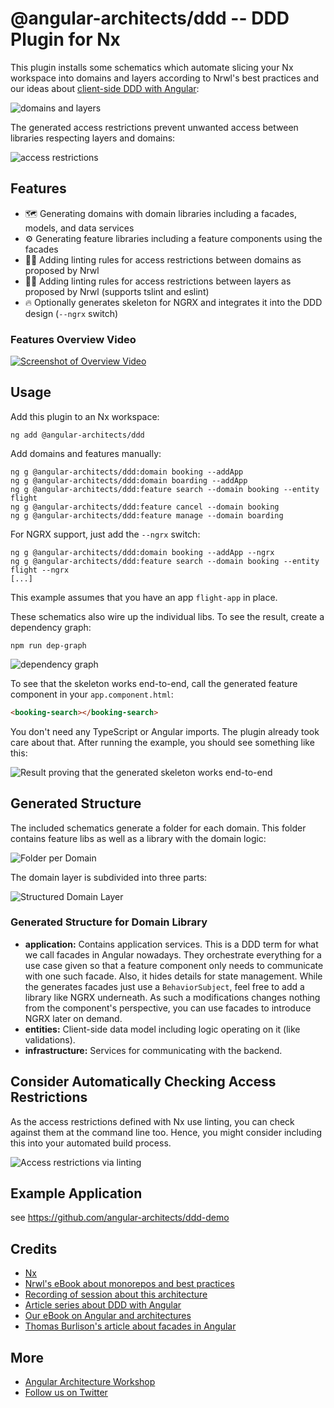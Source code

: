 # @angular-architects/ddd -- DDD Plugin for Nx

This plugin installs some schematics which automate slicing your Nx workspace into domains and layers according to Nrwl's best practices and our ideas about [client-side DDD with Angular](https://www.softwarearchitekt.at/aktuelles/sustainable-angular-architectures-1/):

![domains and layers](https://github.com/angular-architects/nx-ddd-plugin/blob/master/libs/ddd/assets/ddd.png?raw=true)

The generated access restrictions prevent unwanted access between libraries respecting layers and domains:

![access restrictions](https://github.com/angular-architects/nx-ddd-plugin/blob/master/libs/ddd/assets/linting-2.png?raw=true)

## Features

- 🗺️ Generating domains with domain libraries including a facades, models, and data services
- ⚙️ Generating feature libraries including a feature components using the facades
- 🙅‍♂️ Adding linting rules for access restrictions between domains as proposed by Nrwl
- 🙅‍♀️ Adding linting rules for access restrictions between layers as proposed by Nrwl (supports tslint and eslint)
- 🔥 Optionally generates skeleton for NGRX and integrates it into the DDD design (`--ngrx` switch)

### Features Overview Video

<a href="https://www.youtube.com/watch?v=39JLXMEE7Ds" target="_blank">![Screenshot of Overview Video](https://i.imgur.com/VlTRE80.png)</a>

## Usage

Add this plugin to an Nx workspace:

```
ng add @angular-architects/ddd
```

Add domains and features manually:

```
ng g @angular-architects/ddd:domain booking --addApp
ng g @angular-architects/ddd:domain boarding --addApp
ng g @angular-architects/ddd:feature search --domain booking --entity flight
ng g @angular-architects/ddd:feature cancel --domain booking
ng g @angular-architects/ddd:feature manage --domain boarding
```

For NGRX support, just add the `--ngrx` switch:

```
ng g @angular-architects/ddd:domain booking --addApp --ngrx
ng g @angular-architects/ddd:feature search --domain booking --entity flight --ngrx
[...]
```

This example assumes that you have an app `flight-app` in place.

These schematics also wire up the individual libs. To see the result, create a dependency graph:

```
npm run dep-graph
```

![dependency graph](https://github.com/angular-architects/nx-ddd-plugin/blob/master/libs/ddd/assets/ddd.png?raw=true)

To see that the skeleton works end-to-end, call the generated feature component in your `app.component.html`:

```html
<booking-search></booking-search>
```

You don't need any TypeScript or Angular imports. The plugin already took care about that. After running the example, you should see something like this:

![Result proving that the generated skeleton works end-to-end](https://github.com/angular-architects/nx-ddd-plugin/blob/master/libs/ddd/assets/result.png?raw=true)

## Generated Structure

The included schematics generate a folder for each domain. This folder contains feature libs as well as a library with the domain logic:

![Folder per Domain](https://github.com/angular-architects/nx-ddd-plugin/blob/master/libs/ddd/assets/ddd-libs.png?raw=true)

The domain layer is subdivided into three parts:

![Structured Domain Layer](https://github.com/angular-architects/nx-ddd-plugin/blob/master/libs/ddd/assets/domain-layer.png?raw=true)

### Generated Structure for Domain Library

- **application:** Contains application services. This is a DDD term for what we call facades in Angular nowadays. They orchestrate everything for a use case given so that a feature component only needs to communicate with one such facade. Also, it hides details for state management. While the generates facades just use a `BehaviorSubject`, feel free to add a library like NGRX underneath. As such a modifications changes nothing from the component's perspective, you can use facades to introduce NGRX later on demand.
- **entities:** Client-side data model including logic operating on it (like validations).
- **infrastructure:** Services for communicating with the backend.

## Consider Automatically Checking Access Restrictions

As the access restrictions defined with Nx use linting, you can check against them at the command line too. Hence, you might consider including this into your automated build process.

![Access restrictions via linting](https://github.com/angular-architects/nx-ddd-plugin/blob/master/libs/ddd/assets/linting-3.png?raw=true)

## Example Application

see https://github.com/angular-architects/ddd-demo

## Credits

- [Nx](https://nx.dev/web)
- [Nrwl's eBook about monorepos and best practices](https://go.nrwl.io/angular-enterprise-monorepo-patterns-new-book)
- [Recording of session about this architecture](https://www.youtube.com/watch?v=94HFD391zkE&t=1s)
- [Article series about DDD with Angular](https://www.softwarearchitekt.at/aktuelles/sustainable-angular-architectures-1/)
- [Our eBook on Angular and architectures](https://leanpub.com/enterprise-angular)
- [Thomas Burlison's article about facades in Angular](https://medium.com/@thomasburlesonIA/push-based-architectures-with-rxjs-81b327d7c32d)

## More

- [Angular Architecture Workshop](https://www.angulararchitects.io/en/angular-workshops/advanced-angular-enterprise-architecture-incl-ivy/)
- [Follow us on Twitter](https://twitter.com/ManfredSteyer)
